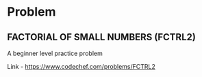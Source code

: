 # Problem
## FACTORIAL OF SMALL NUMBERS (FCTRL2)

A beginner level practice problem

Link - https://www.codechef.com/problems/FCTRL2